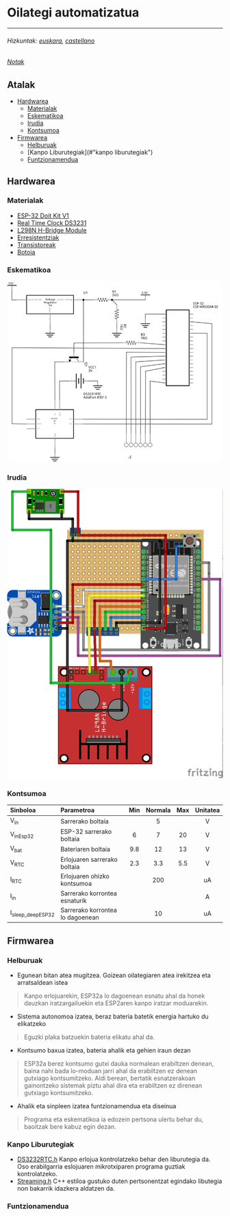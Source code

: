 # Oilategi automatizatua
---
###### Hizkuntak: [euskara](./README.md), [castellano](./LEEME.md)
###### [Notak](NOTAK.md)

## Atalak
  - [Hardwarea](#hardwarea)
  	* [Materialak](#materialak)
  	* [Eskematikoa](#eskematikoa)
  	* [Irudia](#irudia)
  	* [Kontsumoa](#kontsumoa)
  - [Firmwarea](#firmwarea)
  	* [Helburuak](#helburuak)
    * [Kanpo Liburutegiak](#"kanpo liburutegiak")
    * [Funtzionamendua](#funtzionamendua)

## Hardwarea

### Materialak
  * [ESP-32 Doit Kit V1]()
  * [Real Time Clock DS3231](https://docs.zerynth.com/latest/official/board.zerynth.doit_esp32/docs/index.html "Web horri ofiziala")
  * [L298N H-Bridge Module](https://lastminuteengineers.com/l298n-dc-stepper-driver-arduino-tutorial/ "Tutoriala")
  * [Erresistentziak]("Datasheet")
  * [Transistoreak]("Datasheet![](argazkiak/eskematikoa_irudia.jpg)")
  * [Botoia]()

### Eskematikoa
![Eskematikoa](eskematikoa.svg "Eskematikoa")

### Irudia
![Irudia](eskematikoa_irudia.jpg "Irudia")

### Kontsumoa

| **Sinboloa** | **Parametroa**	  | **Min**	| **Normala** | **Max** | **Unitatea** |
|:------------|:-----------------|:--------:|:-----------:|:-------:|:------------:|
| V<sub>in</sub>          | Sarrerako boltaia |          |		    5 |		    | 			V |
| V<sub>inEsp32</sub>     | ESP-32 sarrerako boltaia | 6 | 7 | 20 | V |
| V<sub>bat</sub> | Bateriaren boltaia |	9.8  | 12 |	13 | V |
| V<sub>RTC</sub> | Erlojuaren sarrerako boltaia | 2.3 | 3.3 | 5.5 | V |
| I<sub>RTC</sub> | Erlojuaren ohizko kontsumoa  | | 200 |  | uA |
| I<sub>in</sub>          | Sarrerako korrontea esnaturik | | | | A |
| I<sub>sleep_deepESP32</sub> | Sarrerako korrontea lo dagoenean | | 10 | | uA |




## Firmwarea

### Helburuak
* Egunean bitan atea mugitzea. Goizean oilategiaren atea irekitzea eta arratsaldean istea
> Kanpo erlojuarekin, ESP32a lo dagoenean esnatu ahal da honek dauzkan iratzargailuekin eta ESP2aren kanpo iratzar moduarekin.

* Sistema autonomoa izatea, beraz bateria batetik energia hartuko du elikatzeko
> Eguzki plaka batzuekin bateria elikatu ahal da.

* Kontsumo baxua izatea, bateria ahalik eta gehien iraun dezan
> ESP32a berez kontsumo gutxi dauka normalean erabiltzen denean, baina nahi bada lo-moduan jarri ahal da erabiltzen ez denean gutxiago kontsumitzeko. Aldi berean, bertatik esnatzerakoan gainontzeko sistemak piztu ahal dira eta erabiltzen ez direnean gutxiago kontsumitzeko.

* Ahalik eta sinpleen izatea funtzionamendua eta diseinua
> Programa eta eskematikoa ia edozein pertsona ulertu behar du, baoitzak bere kabuz egin dezan.

### Kanpo Liburutegiak
* [DS3232RTC.h](https://github.com/JChristensen/DS3232RTC)
  Kanpo erlojua kontrolatzeko behar den liburutegia da. Oso erabilgarria eslojuaren mikrotxiparen programa guztiak kontrolatzeko.
* [Streaming.h](http://arduiniana.org/libraries/streaming/)
  C++ estiloa gustuko duten pertsonentzat egindako libutegia non bakarrik idazkera aldatzen da.

### Funtzionamendua
